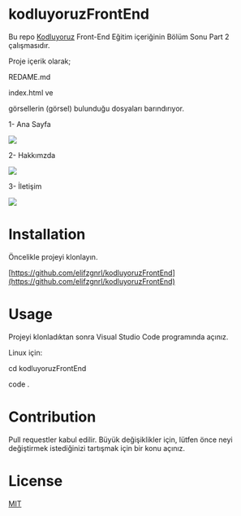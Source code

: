 # kodluyoruzFrontEnd

Bu repo [Kodluyoruz](https://www.kodluyoruz.org/) Front-End Eğitim içeriğinin Bölüm Sonu Part 2 çalışmasıdır. 

Proje içerik olarak;

REDAME.md

index.html ve 

görsellerin (görsel) bulunduğu dosyaları barındırıyor.

1- Ana Sayfa

![](indexHtml.PNG)

2- Hakkımzda

![](aboutUsHtml.PNG)

3- İletişim

![](contactHtml.PNG)

# Installation

Öncelikle projeyi klonlayın. 

[https://github.com/elifzgnrl/kodluyoruzFrontEnd](https://github.com/elifzgnrl/kodluyoruzFrontEnd)
  
# Usage
Projeyi klonladıktan sonra Visual Studio Code programında açınız.

Linux için:

cd kodluyoruzFrontEnd

code .

# Contribution
Pull requestler kabul edilir. Büyük değişiklikler için, lütfen önce neyi değiştirmek istediğinizi tartışmak için bir konu açınız.

# License
[MIT](https://choosealicense.com/licenses/mit/)
